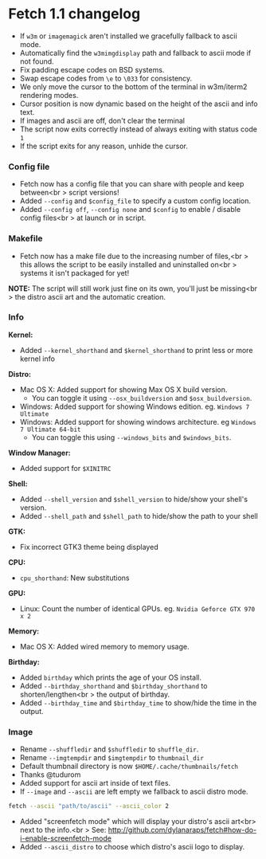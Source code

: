 # Fetch 1.1 changelog

- If `w3m` or `imagemagick` aren't installed we gracefully fallback to ascii mode.
- Automatically find the `w3mimgdisplay` path and fallback to ascii mode if not found.
- Fix padding escape codes on BSD systems.
- Swap escape codes from `\e` to `\033` for consistency.
- We only move the cursor to the bottom of the terminal in w3m/iterm2 rendering modes.
- Cursor position is now dynamic based on the height of the ascii and info text.
- If images and ascii are off, don't clear the terminal
- The script now exits correctly instead of always exiting with status code `1`
- If the script exits for any reason, unhide the cursor.

### Config file

- Fetch now has a config file that you can share with people and keep between<br \>
script versions!
- Added `--config` and `$config_file` to specify a custom config location.
- Added `--config off`, `--config none` and `$config` to enable / disable config files<br \>
at launch or in script.


### Makefile

- Fetch now has a make file due to the increasing number of files,<br \>
this allows the script to be easily installed and uninstalled on<br \>
systems it isn't packaged for yet!

**NOTE:** The script will still work just fine on its own, you'll just be missing<br \>
the distro ascii art and the automatic creation.


### Info

**Kernel:**

- Added `--kernel_shorthand` and `$kernel_shorthand` to print less or more kernel info

**Distro:**

- Mac OS X: Added support for showing Max OS X build version.
    - You can toggle it using `--osx_buildversion` and `$osx_buildversion`.
- Windows: Added support for showing Windows edition. eg. `Windows 7 Ultimate`
- Windows: Added support for showing windows architecture. eg `Windows 7 Ultimate 64-bit`
    - You can toggle this using `--windows_bits` and `$windows_bits`.


**Window Manager:**

- Added support for `$XINITRC`

**Shell:**

- Added `--shell_version` and `$shell_version` to hide/show your shell's version.
- Added `--shell_path` and `$shell_path` to hide/show the path to your shell

**GTK:**

- Fix incorrect GTK3 theme being displayed

**CPU:**

- `cpu_shorthand`: New substitutions

**GPU:**

- Linux: Count the number of identical GPUs. eg. `Nvidia Geforce GTX 970 x 2`

**Memory:**

- Mac OS X: Added wired memory to memory usage.

**Birthday:**

- Added `birthday` which prints the age of your OS install.
- Added `--birthday_shorthand` and `$birthday_shorthand` to shorten/lengthen<br \>
the output of birthday.
- Added `--birthday_time` and `$birthday_time` to show/hide the time in the output.


### Image

- Rename `--shuffledir` and `$shuffledir` to `shuffle_dir`.
- Rename `--imgtempdir` and `$imgtempdir` to `thumbnail_dir`
- Default thumbnail directory is now `$HOME/.cache/thumbnails/fetch`
 - Thanks @tudurom
- Added support for ascii art inside of text files.
- If `--image` and `--ascii` are left empty we fallback to ascii distro mode.

```sh
fetch --ascii "path/to/ascii" --ascii_color 2

```

- Added "screenfetch mode" which will display your distro's ascii art<br\>
  next to the info.<br \>
  See: http://github.com/dylanaraps/fetch#how-do-i-enable-screenfetch-mode
- Added `--ascii_distro` to choose which distro's ascii logo to display.
